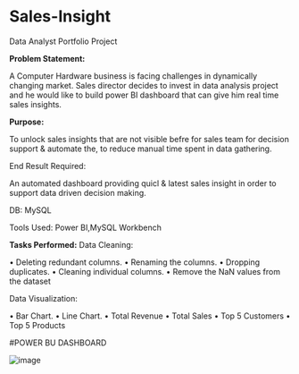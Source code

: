 # Sales-Insight
Data Analyst Portfolio Project


**Problem Statement:**

A Computer Hardware business is facing challenges in dynamically changing market. Sales director decides to invest in data analysis project and he would like to build power BI dashboard that can give him real time sales insights.

**Purpose:**

To unlock sales insights that are not visible befre for sales team for decision support & automate the, to reduce manual time spent in data gathering.


End Result Required:

An automated dashboard providing quicl & latest sales insight in order to support data driven decision making.

DB: MySQL

Tools Used: Power BI,MySQL Workbench


**Tasks Performed:**
Data Cleaning:

• Deleting redundant columns.
• Renaming the columns.
• Dropping duplicates.
• Cleaning individual columns.
• Remove the NaN values from the dataset

Data Visualization:

• Bar Chart.
• Line Chart.
• Total Revenue
• Total Sales
• Top 5 Customers
• Top 5 Products




#POWER BU DASHBOARD

![image](https://github.com/saishrikrishnaa/Sales-Insight/assets/56291642/688c5c15-7e35-4738-8c4a-20317acfc078)







